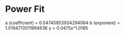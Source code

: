 
# Power Fit

a (coefficient) = 0.04745853934294064
b (exponent) = 1.0194713011994636
y = 0.0475x^1.0195
